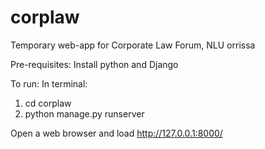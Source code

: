 # corplaw
Temporary web-app for Corporate Law Forum, NLU orrissa

Pre-requisites: Install python and Django

To run:
In terminal:
1) cd corplaw
2) python manage.py runserver

Open a web browser and load  http://127.0.0.1:8000/
